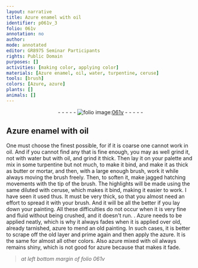 ```yaml
---
layout: narrative
title: Azure enamel with oil
identifier: p061v_3
folio: 061v
annotation: no
author:
mode: annotated
editor: GR8975 Seminar Participants
rights: Public Domain
purposes: []
activities: [making color, applying color]
materials: [Azure enamel, oil, water, turpentine, ceruse]
tools: [brush]
colors: [Azure, azure]
plants: []
animals: []
---
```


 <div class="folio" align="center">- - - - - <a href="http://gallica.bnf.fr/ark:/12148/btv1b10500001g/f128.image" target="_blank"><img src="https://cu-mkp.github.io/GR8975-edition/assets/photo-icon.png" alt="folio image: " style="display:inline-block; margin-bottom:-3px;"/>061v</a> - - - - - </div> 

## <span class="material">Azure enamel</span> with <span class="material">oil</span>

 
One must choose the finest possible, for if it is coarse one cannot work in oil. And if you cannot find any that is fine enough, you may as well grind it, not with <span class="material">water</span> but with <span class="material">oil</span>, and grind it thick. Then lay it on your palette and mix in some <span class="material">turpentine</span> but not much, to make it bind, and make it as thick as butter or mortar, and then, with a large enough <span class="tool">brush</span>, work it while always moving the brush freely. Then, to soften it, make jagged hatching movements with the tip of the brush. The highlights will be made using the same diluted with <span class="material">ceruse</span>, which makes it bind, making it easier to work. I have seen it used thus. It must be very thick, so that you almost need an effort to spread it with your <span class="tool">brush</span>. And it will be all the better if you lay down your painting. All these difficulties do not occur when it is very fine and fluid without being crushed, and it doesn't run. 
.<span class="activity"></span> 
<span class="color">Azure</span> needs to be applied neatly, which is why it always fades when it is applied over old, already tarnished, azure to mend an old painting. In such cases, it is better to scrape off the old layer and prime again and then apply the <span class="color">azure</span>. It is the same for almost all other colors. Also <span class="color">azure</span> mixed with <span class="material">oil</span> always remains shiny, which is not good for azure because that makes it fade. 
 
> *at left bottom margin of folio 061v*
> 
>  <span class="activity"></span> 
 